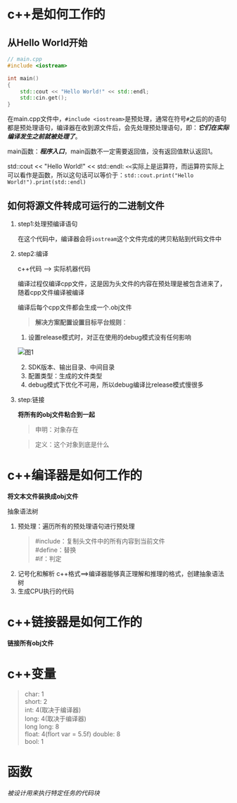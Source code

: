 #

# c++是如何工作的

## 从Hello World开始

``` cpp
// main.cpp
#include <iostream>

int main()
{
    std::cout << "Hello World!" << std::endl;
    std::cin.get();
}
```
在main.cpp文件中，`#include <iostream>`是预处理，通常在符号`#`之后的的语句都是预处理语句，编译器在收到源文件后，会先处理预处理语句，即：***它们在实际编译发生之前就被处理了***。

main函数：***程序入口***，main函数不一定需要返回值，没有返回值默认返回1。

std::cout << "Hello World!" << std::endl: `<<`实际上是运算符，而运算符实际上可以看作是函数，所以这句话可以等价于：`std::cout.print("Hello World!").print(std::endl)`

## 如何将源文件转成可运行的二进制文件

1. step1:处理预编译语句
   
   在这个代码中，编译器会将`iostream`这个文件完成的拷贝粘贴到代码文件中
2. step2:编译
   
   c++代码 --> 实际机器代码

   编译过程仅编译cpp文件，这是因为头文件的内容在预处理是被包含进来了，随着cpp文件编译被编译

   编译后每个cpp文件都会生成一个.obj文件

   > **解决方案配置设置目标平台规则**：

   1. 设置release模式时，对正在使用的debug模式没有任何影响

     ![图1](../image/1.png)

   2. SDK版本、输出目录、中间目录
   3. 配置类型：生成的文件类型
   4. debug模式下优化不可用，所以debug编译比release模式慢很多

3. step:链接

   **将所有的obj文件粘合到一起**

   > 申明：对象存在
   
   > 定义：这个对象到底是什么

# c++编译器是如何工作的

**将文本文件装换成obj文件**

抽象语法树

1. 预处理：遍历所有的预处理语句进行预处理
   > #include：复制头文件中的所有内容到当前文件  
   > #define：替换  
   > #if：判定
2. 记号化和解析 c++格式==>编译器能够真正理解和推理的格式，创建抽象语法树
3. 生成CPU执行的代码

# c++链接器是如何工作的

**链接所有obj文件**

# c++变量

> char:      1  
> short:     2  
> int:       4(取决于编译器)  
> long:      4(取决于编译器)  
> long long: 8  
> float:     4(flort var = 5.5f)
> double:    8  
> bool:      1

# 函数

*被设计用来执行特定任务的代码块*